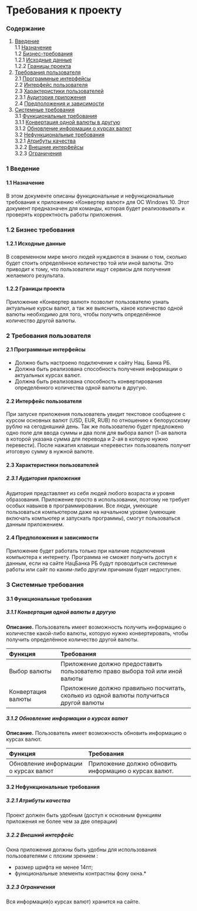 # Требования к проекту
### Содержание
  1.  [Введение](#1)<br>
    1.1 [Назначение](#1.1) <br>
    1.2 [Бизнес-требования](#1.2) <br>
      1.2.1 [Исходные данные](#1.2.1)<br>
      1.2.2 [Границы проекта](#1.2.2) <br>
  2. [Требования пользователя](#2) <br>
    2.1 [Программные интерфейсы](#2.1)<br>
    2.2 [Интерфейс пользователя](#2.2) <br>
    2.3 [Характеристики пользователей](#2.3) <br>
      2.3.1 [Аудитория приложения](#1.2.1)<br>
    2.4 [Предположения и зависимости](#2.4) <br>
  3. [Системные требования](#3)<br>
    3.1 [Функциональные требования](#3.1)<br>
      3.1.1 [Конвертация одной валюты в другую](#3.1.1)<br>
      3.1.2 [Обновление информации о курсах валют](#3.1.2)<br>
    3.2 [Нефункциональные требования](#3.2)<br>
      3.2.1 [Атрибуты качества](#3.2.1)<br>
      3.2.2 [Внешние интерфейсы](#3.2.2)<br>
      3.2.3 [Ограничения](#3.2.2)<br>

### 1 Введение <a name="1"></a>
#### 1.1 Назначение <a name="1.1">
В этом документе описаны функциональные и нефункциональные требования к приложению «Конвертер валют» для ОС Windows 10. Этот документ предназначен для команды, которая будет реализовывать и проверять корректность работы приложения.
</a>
### 1.2 Бизнес требования<a name="1.2"></a>
#### 1.2.1 Исходные данные<a name = "1.2.1">
В современном мире много людей нуждаются в знании о том, сколько будет стоить определённое количество той или иной валюты. Это приводит к тому, что пользователи ищут сервисы для получения желаемого результата.
</a>
#### 1.2.2 Границы проекта<a name="1.2.2">
Приложение «Конвертер валют» позволит пользователю узнать актуальные курсы валют, а так же выяснить, какое количество  одной валюты необходимо для того, чтобы получить определённое количество другой валюты.  
</a>
### 2 Требования пользователя<a name="2"></a>
#### 2.1 Программные интерфейсы <a name="2.1">
- Должно быть настроено подключение к сайту Нац. Банка РБ.
- Должна быть реализована способность получения информации о актуальных курсах валют.
- Должна быть реализована способность конвертирования определённого количества одной валюты в другую.
#### 2.2 Интерфейс пользователя <a name="2.2">

При запуске приложения пользователь увидит текстовое сообщение с курсом основных валют (USD, EUR, RUB) по отношению к белорусскому рублю на сегодняшний день. Так же пользователю будет предложено одно поле для ввода суммы и два поля для выбора валют (1-ая валюта в которой указана сумма для перевода и 2-ая в которую нужно перевести). После нажатия клавиши «перевести» пользователь получит итоговую сумму в нужной валюте.
</a>
#### 2.3 Характеристики пользователей <a name="2.3"></a>
##### 2.3.1 Аудитория приложения <a name="2.3">
Аудитория представляет из себя людей любого возраста и уровня образования. Приложение просто в использовании, поэтому не требует особых навыков в программировании. Все люди, умеющие пользоваться компьютером даже на начальном уровне (умеющие включать компьютер и запускать программы), смогут пользоваться данным приложением.
</a>
#### 2.4 Предположения и зависимости<a name="2.4">
Приложение будет работать только при наличие подключения компьютера к интернету. Программа не сможет получить доступ к данным, если на сайте НацБанка РБ будут проводиться системные работы или сайт по каким-либо другим причинам будет недоступен. 
</a>

### 3 Системные требования<a name="3"></a>
#### 3.1 Функциональные требования<a name="3.1"></a>
##### 3.1.1 Конвертация одной валюты в другую <a name="3.1.1"></a>
**Описание.** Пользователь имеет возможность получить информацию о количестве какой-либо валюты, которую нужно конвертировать, чтобы получить определённое количество другой валюты.

| Функция | Требования |
|:---|:---|
| Выбор валюты | Приложение должно предоставить пользователю право выбора той или иной валюты |
| Конвертация валюты | Приложение должно правильно посчитать, сколько из одной валюты получиться другой валюты |

##### 3.1.2 Обновление информации о курсах валют <a name="3.1.2"></a>
**Описание.** Пользователь имеет возможность обновить информацию о курсах валют.

| Функция | Требования |
|:---|:---|
| Обновление информации о курсах валют | Приложение должно обновить информацию о курсах валют. |

#### 3.2 Нефункциональные требования<a name="3.2"></a>

##### 3.2.1 Атрибуты качества<a name="3.2.1">
Проект должен быть удобным (доступ к основным функциям приложения не более чем за две операции)
</a> 
##### 3.2.2 Внешний интерфейс<a name="3.2.2">
Окна приложения должны быть удобны для использования пользователями с плохим зрением :
  * размер шрифта не менее 14пт;
  * функциональные элементы контрастны фону окна.*  
##### 3.2.3 Ограничения<a name="3.2.3">
Вся информация(о курсах валют) хранится на сайте. 
</a>
